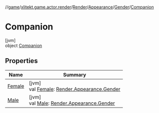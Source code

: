 //[game](../../../../../../index.md)/[xlitekt.game.actor.render](../../../../index.md)/[Render](../../../index.md)/[Appearance](../../index.md)/[Gender](../index.md)/[Companion](index.md)

# Companion

[jvm]\
object [Companion](index.md)

## Properties

| Name | Summary |
|---|---|
| [Female](-female.md) | [jvm]<br>val [Female](-female.md): [Render.Appearance.Gender](../index.md) |
| [Male](-male.md) | [jvm]<br>val [Male](-male.md): [Render.Appearance.Gender](../index.md) |
